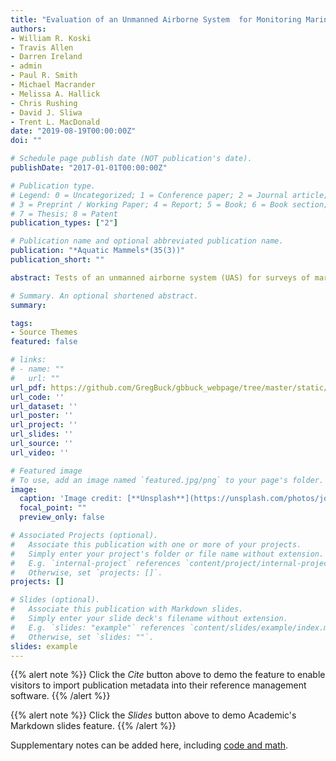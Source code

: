 ```yaml
---
title: "Evaluation of an Unmanned Airborne System  for Monitoring Marine Mammals"
authors:
- William R. Koski
- Travis Allen
- Darren Ireland
- admin
- Paul R. Smith
- Michael Macrander
- Melissa A. Hallick
- Chris Rushing
- David J. Sliwa
- Trent L. MacDonald
date: "2019-08-19T00:00:00Z"
doi: ""

# Schedule page publish date (NOT publication's date).
publishDate: "2017-01-01T00:00:00Z"

# Publication type.
# Legend: 0 = Uncategorized; 1 = Conference paper; 2 = Journal article;
# 3 = Preprint / Working Paper; 4 = Report; 5 = Book; 6 = Book section;
# 7 = Thesis; 8 = Patent
publication_types: ["2"]

# Publication name and optional abbreviated publication name.
publication: "*Aquatic Mammels*(35(3))"
publication_short: ""

abstract: Tests of an unmanned airborne system (UAS) for surveys of marine mammals were conducted near Port Townsend, Washington. Sixteen surveys were conducted over a 10-d period to find 128 simulated whale targets (4 to 9 per survey). Various weather conditions were encountered, and searchwidths and altitudes were varied to establish optimal search parameters for future surveys. Logistic regression models were applied to estimate how detection rates were influenced by target color, degree of target inflation, shutter speed, searchwidth, and Beaufort wind force. Beaufort wind force was the strongest predictor of detection rates with color and degree of target inflation also included in the model that best fit these data. Overall detection rates of simulated large whale profiles using UASs were similar to published estimates of detection rates during manned aerial surveys for marine mammals, except the search area was much smaller (narrow strip width) when using the UAS. The best detection rates were obtained when Beaufort wind force was lowest (~ 2). The UAS tested showed promise for replacing manned aerial surveys for monitoring distribution and abundance of large marine mammals; however, improvements are required before the UAS would be an efficient tool for detection of all species. Side-by-side comparisons are needed between the UAS and manned aircraft to evaluate any differences in detection rates from the two platforms. 

# Summary. An optional shortened abstract.
summary: 

tags:
- Source Themes
featured: false

# links:
# - name: ""
#   url: ""
url_pdf: https://github.com/GregBuck/gbbuck_webpage/tree/master/static/Koski&amp_2009_UAS_Evaluation.pdf
url_code: ''
url_dataset: ''
url_poster: ''
url_project: ''
url_slides: ''
url_source: ''
url_video: ''

# Featured image
# To use, add an image named `featured.jpg/png` to your page's folder. 
image:
  caption: 'Image credit: [**Unsplash**](https://unsplash.com/photos/jdD8gXaTZsc)'
  focal_point: ""
  preview_only: false

# Associated Projects (optional).
#   Associate this publication with one or more of your projects.
#   Simply enter your project's folder or file name without extension.
#   E.g. `internal-project` references `content/project/internal-project/index.md`.
#   Otherwise, set `projects: []`.
projects: []

# Slides (optional).
#   Associate this publication with Markdown slides.
#   Simply enter your slide deck's filename without extension.
#   E.g. `slides: "example"` references `content/slides/example/index.md`.
#   Otherwise, set `slides: ""`.
slides: example
---
```


{{% alert note %}}
Click the *Cite* button above to demo the feature to enable visitors to import publication metadata into their reference management software.
{{% /alert %}}

{{% alert note %}}
Click the *Slides* button above to demo Academic's Markdown slides feature.
{{% /alert %}}

Supplementary notes can be added here, including [code and math](https://sourcethemes.com/academic/docs/writing-markdown-latex/).
